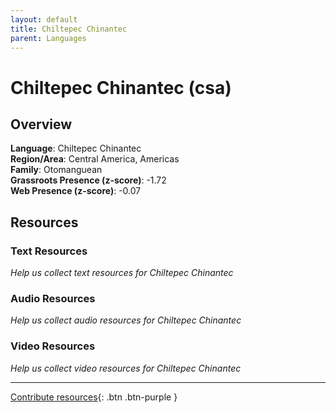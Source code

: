```yaml
---
layout: default
title: Chiltepec Chinantec
parent: Languages
---
```


# Chiltepec Chinantec (csa)

## Overview

**Language**: Chiltepec Chinantec  
**Region/Area**: Central America, Americas  
**Family**: Otomanguean  
**Grassroots Presence (z-score)**: -1.72  
**Web Presence (z-score)**: -0.07  

## Resources

### Text Resources
*Help us collect text resources for Chiltepec Chinantec*

### Audio Resources
*Help us collect audio resources for Chiltepec Chinantec*

### Video Resources
*Help us collect video resources for Chiltepec Chinantec*

---

[Contribute resources](https://forms.office.com/e/1SfLJx3u1r){: .btn .btn-purple }

